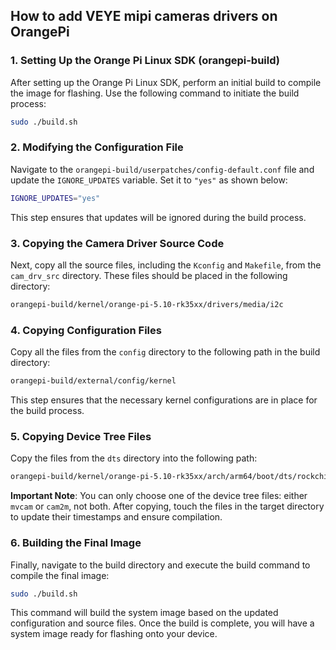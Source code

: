 ## How to add VEYE mipi cameras drivers on OrangePi

### 1. Setting Up the Orange Pi Linux SDK (orangepi-build)

After setting up the Orange Pi Linux SDK, perform an initial build to compile the image for flashing. Use the following command to initiate the build process:

```bash
sudo ./build.sh
```

### 2. Modifying the Configuration File

Navigate to the `orangepi-build/userpatches/config-default.conf` file and update the `IGNORE_UPDATES` variable. Set it to `"yes"` as shown below:

```bash
IGNORE_UPDATES="yes"
```

This step ensures that updates will be ignored during the build process.

### 3. Copying the Camera Driver Source Code

Next, copy all the source files, including the `Kconfig` and `Makefile`, from the `cam_drv_src` directory. These files should be placed in the following directory:

```bash
orangepi-build/kernel/orange-pi-5.10-rk35xx/drivers/media/i2c
```

### 4. Copying Configuration Files

Copy all the files from the `config` directory to the following path in the build directory:

```bash
orangepi-build/external/config/kernel
```

This step ensures that the necessary kernel configurations are in place for the build process.

### 5. Copying Device Tree Files

Copy the files from the `dts` directory into the following path:

```bash
orangepi-build/kernel/orange-pi-5.10-rk35xx/arch/arm64/boot/dts/rockchip
```

**Important Note**: You can only choose one of the device tree files: either `mvcam` or `cam2m`, not both. After copying, touch the files in the target directory to update their timestamps and ensure compilation.

### 6. Building the Final Image

Finally, navigate to the build directory and execute the build command to compile the final image:

```bash
sudo ./build.sh
```

This command will build the system image based on the updated configuration and source files. Once the build is complete, you will have a system image ready for flashing onto your device.

